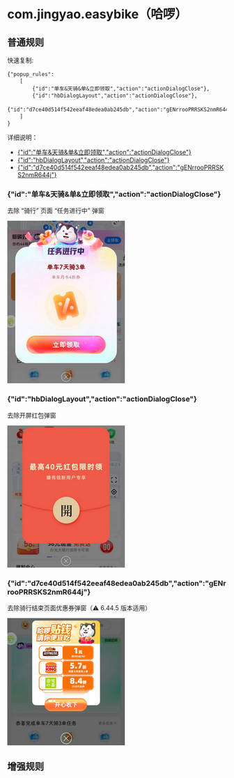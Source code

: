 # com.jingyao.easybike（哈啰）

## 普通规则

快速复制:
```
{"popup_rules":
    [
        {"id":"单车&天骑&单&立即领取","action":"actionDialogClose"},
        {"id":"hbDialogLayout","action":"actionDialogClose"},
        {"id":"d7ce40d514f542eeaf48edea0ab245db","action":"gENrrooPRRSKS2nmR644j"}
    ]
}
```
详细说明：
- [{"id":"单车&天骑&单&立即领取","action":"actionDialogClose"}](#id单车天骑单立即领取actionactiondialogclose)
- [{"id":"hbDialogLayout","action":"actionDialogClose"}](#idhbdialoglayoutactionactiondialogclose)
- [{"id":"d7ce40d514f542eeaf48edea0ab245db","action":"gENrrooPRRSKS2nmR644j"}](#idd7ce40d514f542eeaf48edea0ab245dbactiongenrrooprrsks2nmr644j)

### {"id":"单车&天骑&单&立即领取","action":"actionDialogClose"}
去除 “骑行” 页面 “任务进行中” 弹窗

![](./assets/骑行页面任务进行中弹窗.jpg)

### {"id":"hbDialogLayout","action":"actionDialogClose"}
去除开屏红包弹窗

![](./assets/开屏红包弹窗.jpg)

### {"id":"d7ce40d514f542eeaf48edea0ab245db","action":"gENrrooPRRSKS2nmR644j"}
去除骑行结束页面优惠券弹窗（⚠ 6.44.5 版本适用）

![](./assets/骑行结束页面优惠券弹窗.jpg)

## 增强规则
